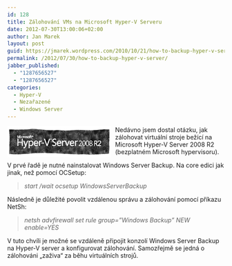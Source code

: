```yaml
---
id: 128
title: Zálohování VMs na Microsoft Hyper-V Serveru
date: 2012-07-30T13:00:06+02:00
author: Jan Marek
layout: post
guid: https://jmarek.wordpress.com/2010/10/21/how-to-backup-hyper-v-server/
permalink: /2012/07/30/how-to-backup-hyper-v-server/
jabber_published:
  - "1287656527"
  - "1287656527"
categories:
  - Hyper-V
  - Nezařazené
  - Windows Server
---
```

[<img style="background-image: none; padding-left: 0; padding-right: 0; display: inline; float: left; padding-top: 0; border: 0; margin: 0 10px 0 0;" title="logo-hypervsrvr2" src="/wp-content/uploads/2010/10/logo-hypervsrvr2_thumb.png" alt="logo-hypervsrvr2" width="240" height="72" align="left" border="0" />](/wp-content/uploads/2010/10/logo-hypervsrvr2.png)

Nedávno jsem dostal otázku, jak zálohovat virtuální stroje bežící na Microsoft Hyper-V Server 2008 R2 (bezplatném Microsoft hypervisoru).

V prvé řadě je nutné nainstalovat Windows Server Backup. Na core edici jak jinak, než pomocí OCSetup:

> _start /wait ocsetup WindowsServerBackup_

Následně je důležité povolit vzdálenou správu a zálohování pomocí příkazu NetSh:

> _netsh advfirewall set rule group=”Windows Backup” NEW enable=YES_

V tuto chvíli je možné se vzdáleně připojit konzolí Windows Server Backup  na Hyper-V server a konfigurovat zálohování. Samozřejmě se jedná o zálohováni &#8222;zaživa&#8220; za běhu virtuálních strojů.

